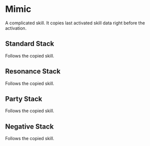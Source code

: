 # Mimic

A complicated skill. It copies last activated skill data right before the activation.

## Standard Stack

Follows the copied skill.

## Resonance Stack

Follows the copied skill.

## Party Stack

Follows the copied skill.

## Negative Stack

Follows the copied skill.
